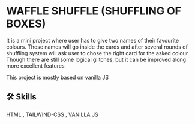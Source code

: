 
# WAFFLE SHUFFLE (SHUFFLING OF BOXES) 

It is a mini project where user has to give two names of their favourite colours. Those names will go inside the cards and after several rounds of shuffling system will ask user to chose the right card for the asked colour. Though there are still some logical glitches, but it can be improved along more excellent features

This project is mostly based on vanilla JS




## 🛠 Skills
HTML , TAILWIND-CSS , VANILLA JS 


